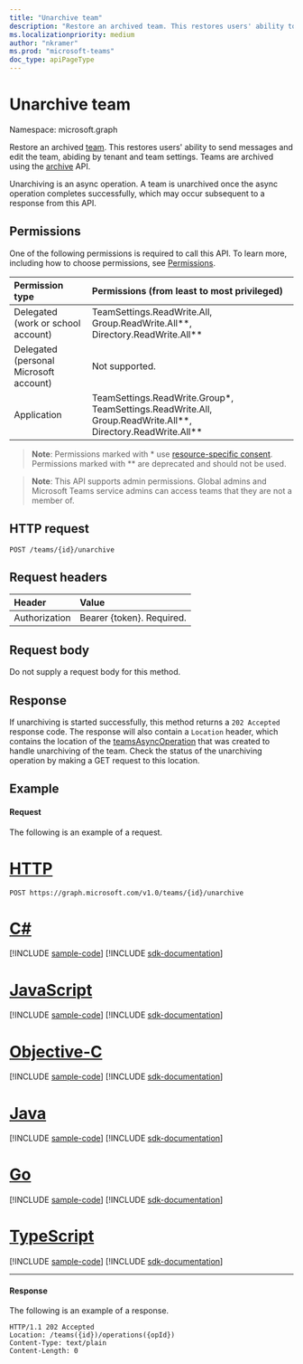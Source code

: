 ```yaml
---
title: "Unarchive team"
description: "Restore an archived team. This restores users' ability to send messages and edit the team, abiding by tenant and team settings. Teams are archived using the archive API."
ms.localizationpriority: medium
author: "nkramer"
ms.prod: "microsoft-teams"
doc_type: apiPageType
---
```


# Unarchive team

Namespace: microsoft.graph



Restore an archived [team](../resources/team.md). This restores users' ability to send messages and edit the team, abiding by tenant and team settings. Teams are archived using the [archive](team-archive.md) API.

Unarchiving is an async operation. A team is unarchived once the async operation completes successfully, which may occur subsequent to a response from this API.

## Permissions
One of the following permissions is required to call this API. To learn more, including how to choose permissions, see [Permissions](/graph/permissions-reference).

|Permission type      | Permissions (from least to most privileged)              |
|:--------------------|:---------------------------------------------------------|
|Delegated (work or school account) | TeamSettings.ReadWrite.All, Group.ReadWrite.All**, Directory.ReadWrite.All** |
|Delegated (personal Microsoft account) | Not supported.    |
|Application | TeamSettings.ReadWrite.Group*, TeamSettings.ReadWrite.All, Group.ReadWrite.All**, Directory.ReadWrite.All** |

> **Note**: Permissions marked with * use [resource-specific consent]( https://aka.ms/teams-rsc). Permissions marked with ** are deprecated and should not be used.

> **Note**: This API supports admin permissions. Global admins and Microsoft Teams service admins can access teams that they are not a member of.

## HTTP request
<!-- { "blockType": "ignored" } -->
```http
POST /teams/{id}/unarchive
```

## Request headers
| Header       | Value |
|:---------------|:--------|
| Authorization  | Bearer {token}. Required.  |

## Request body
Do not supply a request body for this method.

## Response

If unarchiving is started successfully, this method returns a `202 Accepted` response code. The response will also contain a `Location` header, which contains the location of the [teamsAsyncOperation](../resources/teamsasyncoperation.md) that was created to handle unarchiving of the team. Check the status of the unarchiving operation by making a GET request to this location.

## Example
#### Request
The following is an example of a request.

# [HTTP](#tab/http)
<!-- {
  "blockType": "request",
  "name": "unarchive_team"
}-->
```http
POST https://graph.microsoft.com/v1.0/teams/{id}/unarchive
```
# [C#](#tab/csharp)
[!INCLUDE [sample-code](../includes/snippets/csharp/unarchive-team-csharp-snippets.md)]
[!INCLUDE [sdk-documentation](../includes/snippets/snippets-sdk-documentation-link.md)]

# [JavaScript](#tab/javascript)
[!INCLUDE [sample-code](../includes/snippets/javascript/unarchive-team-javascript-snippets.md)]
[!INCLUDE [sdk-documentation](../includes/snippets/snippets-sdk-documentation-link.md)]

# [Objective-C](#tab/objc)
[!INCLUDE [sample-code](../includes/snippets/objc/unarchive-team-objc-snippets.md)]
[!INCLUDE [sdk-documentation](../includes/snippets/snippets-sdk-documentation-link.md)]

# [Java](#tab/java)
[!INCLUDE [sample-code](../includes/snippets/java/unarchive-team-java-snippets.md)]
[!INCLUDE [sdk-documentation](../includes/snippets/snippets-sdk-documentation-link.md)]

# [Go](#tab/go)
[!INCLUDE [sample-code](../includes/snippets/go/unarchive-team-go-snippets.md)]
[!INCLUDE [sdk-documentation](../includes/snippets/snippets-sdk-documentation-link.md)]

# [TypeScript](#tab/typescript)
[!INCLUDE [sample-code](../includes/snippets/typescript/unarchive-team-typescript-snippets.md)]
[!INCLUDE [sdk-documentation](../includes/snippets/snippets-sdk-documentation-link.md)]

---


#### Response
The following is an example of a response.
<!-- {
  "blockType": "response",
  "name": "unarchive_team"
}-->
```http
HTTP/1.1 202 Accepted
Location: /teams({id})/operations({opId})
Content-Type: text/plain
Content-Length: 0
```

<!-- uuid: 9a9bb83f-6f35-4426-bb04-73ca43ad6cc8
2015-10-25 14:57:30 UTC -->
<!-- {
  "type": "#page.annotation",
  "description": "Unarchive team",
  "keywords": "",
  "section": "documentation",
  "tocPath": ""
}-->

